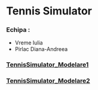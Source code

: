# Tennis Simulator 
### Echipa : 
- Vreme Iulia
- Pirlac Diana-Andreea
### [TennisSimulator_Modelare1](https://docs.google.com/document/d/1uZ0Rvk8hRSy6OR-FSK8GFXTh8IL0AnO2FY_tVB47WR0/edit)
### [TennisSimulator_Modelare2]([https://docs.google.com/document/d/1uZ0Rvk8hRSy6OR-FSK8GFXTh8IL0AnO2FY_tVB47WR0/edit](https://docs.google.com/document/d/1F4W0tIOBeACVRsP9o2qlwMeZLWYKegbhOZs52mgxQ2A/edit?tab=t.0))
